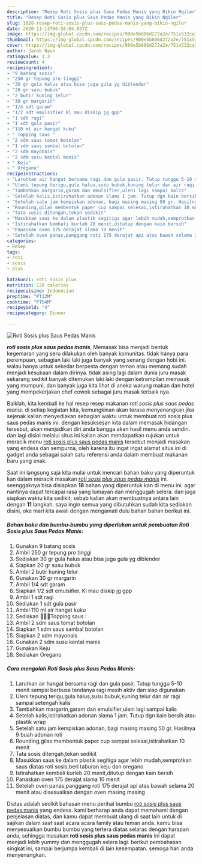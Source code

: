 ```yaml
---
description: "Resep Roti Sosis plus Saus Pedas Manis yang Bikin Ngiler"
title: "Resep Roti Sosis plus Saus Pedas Manis yang Bikin Ngiler"
slug: 1828-resep-roti-sosis-plus-saus-pedas-manis-yang-bikin-ngiler
date: 2020-11-13T06:58:04.037Z
image: https://img-global.cpcdn.com/recipes/900e5b806d272a2e/751x532cq70/roti-sosis-plus-saus-pedas-manis-foto-resep-utama.jpg
thumbnail: https://img-global.cpcdn.com/recipes/900e5b806d272a2e/751x532cq70/roti-sosis-plus-saus-pedas-manis-foto-resep-utama.jpg
cover: https://img-global.cpcdn.com/recipes/900e5b806d272a2e/751x532cq70/roti-sosis-plus-saus-pedas-manis-foto-resep-utama.jpg
author: Jacob Nash
ratingvalue: 3.3
reviewcount: 4
recipeingredient:
- "9 batang sosis"
- "250 gr tepung pro tinggi"
- "30 gr gula halus atau bisa juga gula yg diblender"
- "20 gr susu bubuk"
- "2 butir kuning telur"
- "30 gr margarin"
- "1/4 sdt garam"
- "1/2 sdt emulsifier Kl mau diskip jg gpp"
- "1 sdt ragi"
- "1 sdt gula pasir"
- "110 ml air hangat kuku"
- " Topping saus "
- "2 sdm saus tomat botolan"
- "1 sdm saus sambal botolan"
- "2 sdm mayonais"
- "2 sdm susu kental manis"
- " Keju"
- " Oregano"
recipeinstructions:
- "Larutkan air hangat bersama ragi dan gula pasir. Tutup tunggu 5-10 menit sampai berbusa tandanya ragi masih aktiv dan siap digunakan"
- "Uleni tepung terigu,gula halus,susu bubuk,kuning telur dan air ragi sampai setengah kalis"
- "Tambahkan margarin,garam dan emulsifier,uleni lagi sampai kalis"
- "Setelah kalis,istirahatkan adonan slama 1 jam. Tutup dgn kain bersih atau plastik wrap"
- "Setelah satu jam kempiskan adonan, bagi masing masing 50 gr. Hasilnya 9 buah adonan roti"
- "Rounding,gilas membentuk paper cup sampai selesai,istirahatkan 10 menit"
- "Tata sosis ditengah,tekan sedikit"
- "Masukkan saus ke dalam plastik segitiga agar lebih mudah,sempŕotkan saus diatas roti sosis,beri taburan keju dan oregano"
- "Istirahatkan kembali kurleb 20 menit,ditutup dengan kain bersih"
- "Panaskan oven 175 derajat slama 10 menit"
- "Setelah oven panas,panggang roti 175 derajat api atas bawah selama 20 menit atau disesuaikan dengan oven masing masing"
categories:
- Resep
tags:
- roti
- sosis
- plus

katakunci: roti sosis plus 
nutrition: 120 calories
recipecuisine: Indonesian
preptime: "PT12M"
cooktime: "PT54M"
recipeyield: "4"
recipecategory: Dinner

---
```



![Roti Sosis plus Saus Pedas Manis](https://img-global.cpcdn.com/recipes/900e5b806d272a2e/751x532cq70/roti-sosis-plus-saus-pedas-manis-foto-resep-utama.jpg)

<b><i>roti sosis plus saus pedas manis</i></b>, Memasak bisa menjadi bentuk kegemaran yang seru dilakukan oleh banyak komunitas. tidak hanya para perempuan, sebagian laki laki juga banyak yang senang dengan hobi ini. walau hanya untuk sekedar berpesta dengan teman atau memang sudah menjadi kesukaan dalam dirinya. tidak asing lagi dalam dunia juru masak sekarang sedikit banyak ditemukan laki laki dengan ketrampilan memasak yang mumpuni, dan banyak juga kita lihat di aneka warung makan dan hotel yang mempekerjakan chef cowok sebagai juru masak terbaik nya.



Baiklah, kita kembali ke hal resep resep makanan <i>roti sosis plus saus pedas manis</i>. di setiap kegiatan kita, kemungkinan akan terasa menyenangkan jika sejenak kalian menyediakan sebagian waktu untuk membuat roti sosis plus saus pedas manis ini. dengan kesuksesan kita dalam memasak hidangan tersebut, akan menjadikan diri anda bangga akan hasil menu anda sendiri. dan lagi disini melalui situs ini kalian akan mendapatkan rujukan untuk meracik menu <u>roti sosis plus saus pedas manis</u> tersebut menjadi masakan yang endess dan sempurna, oleh karena itu ingat ingat alamat situs ini di gadget anda sebagai salah satu referensi anda dalam membuat makanan baru yang enak.


Saat ini langsung saja kita mulai untuk mencari bahan baku yang diperuntuk kan dalam meracik masakan <u><i>roti sosis plus saus pedas manis</i></u> ini. seenggaknya bisa disiapkan <b>18</b> bahan yang diperuntuk kan di menu ini. agar nantinya dapat tercapai rasa yang lumayan dan menggugah selera. dan juga siapkan waktu kita sedikit, sebab kalian akan membuatnya antara lain dengan <b>11</b> langkah. saya ingin semua yang dibutuhkan sudah kita sediakan disini, oke mari kita awali dengan mengamati dulu bahan bahan berikut ini.

<!--inarticleads1-->

##### Bahan baku dan bumbu-bumbu yang diperlukan untuk pembuatan Roti Sosis plus Saus Pedas Manis:

1. Gunakan 9 batang sosis
1. Ambil 250 gr tepung pro tinggi
1. Sediakan 30 gr gula halus atau bisa juga gula yg diblender
1. Siapkan 20 gr susu bubuk
1. Ambil 2 butir kuning telur
1. Gunakan 30 gr margarin
1. Ambil 1/4 sdt garam
1. Siapkan 1/2 sdt emulsifier. Kl mau diskip jg gpp
1. Ambil 1 sdt ragi
1. Sediakan 1 sdt gula pasir
1. Ambil 110 ml air hangat kuku
1. Sediakan  👩🏻‍🍳Topping saus :
1. Ambil 2 sdm saus tomat botolan
1. Siapkan 1 sdm saus sambal botolan
1. Siapkan 2 sdm mayonais
1. Gunakan 2 sdm susu kental manis
1. Gunakan  Keju
1. Sediakan  Oregano




<!--inarticleads2-->

##### Cara mengolah Roti Sosis plus Saus Pedas Manis:

1. Larutkan air hangat bersama ragi dan gula pasir. Tutup tunggu 5-10 menit sampai berbusa tandanya ragi masih aktiv dan siap digunakan
1. Uleni tepung terigu,gula halus,susu bubuk,kuning telur dan air ragi sampai setengah kalis
1. Tambahkan margarin,garam dan emulsifier,uleni lagi sampai kalis
1. Setelah kalis,istirahatkan adonan slama 1 jam. Tutup dgn kain bersih atau plastik wrap
1. Setelah satu jam kempiskan adonan, bagi masing masing 50 gr. Hasilnya 9 buah adonan roti
1. Rounding,gilas membentuk paper cup sampai selesai,istirahatkan 10 menit
1. Tata sosis ditengah,tekan sedikit
1. Masukkan saus ke dalam plastik segitiga agar lebih mudah,sempŕotkan saus diatas roti sosis,beri taburan keju dan oregano
1. Istirahatkan kembali kurleb 20 menit,ditutup dengan kain bersih
1. Panaskan oven 175 derajat slama 10 menit
1. Setelah oven panas,panggang roti 175 derajat api atas bawah selama 20 menit atau disesuaikan dengan oven masing masing




Diatas adalah sedikit bahasan menu perihal bumbu <u>roti sosis plus saus pedas manis</u> yang endess. kami berharap anda dapat memahami dengan penjelasan diatas, dan kamu dapat membuat ulang di saat lain untuk di sajikan dalam saat saat acara acara family atau teman anda. kamu bisa menyesuaikan bumbu bumbu yang tertera diatas selaras dengan harapan anda, sehingga masakan <b>roti sosis plus saus pedas manis</b> ini dapat menjadi lebih yummy dan menggugah selera lagi. berikut pembahasan singkat ini, sampai berjumpa kembali di lain kesempatan. semoga hari anda menyenangkan.
